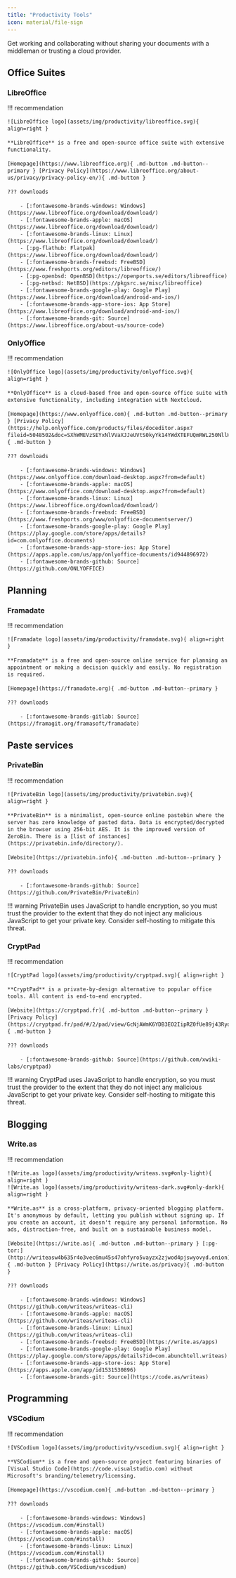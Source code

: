 ```yaml
---
title: "Productivity Tools"
icon: material/file-sign
---
```

Get working and collaborating without sharing your documents with a middleman or trusting a cloud provider.

## Office Suites

### LibreOffice

!!! recommendation

    ![LibreOffice logo](assets/img/productivity/libreoffice.svg){ align=right }

    **LibreOffice** is a free and open-source office suite with extensive functionality.

    [Homepage](https://www.libreoffice.org){ .md-button .md-button--primary } [Privacy Policy](https://www.libreoffice.org/about-us/privacy/privacy-policy-en/){ .md-button }

    ??? downloads

        - [:fontawesome-brands-windows: Windows](https://www.libreoffice.org/download/download/)
        - [:fontawesome-brands-apple: macOS](https://www.libreoffice.org/download/download/)
        - [:fontawesome-brands-linux: Linux](https://www.libreoffice.org/download/download/)
        - [:pg-flathub: Flatpak](https://www.libreoffice.org/download/download/)
        - [:fontawesome-brands-freebsd: FreeBSD](https://www.freshports.org/editors/libreoffice/)
        - [:pg-openbsd: OpenBSD](https://openports.se/editors/libreoffice)
        - [:pg-netbsd: NetBSD](https://pkgsrc.se/misc/libreoffice)
        - [:fontawesome-brands-google-play: Google Play](https://www.libreoffice.org/download/android-and-ios/)
        - [:fontawesome-brands-app-store-ios: App Store](https://www.libreoffice.org/download/android-and-ios/)
        - [:fontawesome-brands-git: Source](https://www.libreoffice.org/about-us/source-code)

### OnlyOffice

!!! recommendation

    ![OnlyOffice logo](assets/img/productivity/onlyoffice.svg){ align=right }

    **OnlyOffice** is a cloud-based free and open-source office suite with extensive functionality, including integration with Nextcloud.

    [Homepage](https://www.onlyoffice.com){ .md-button .md-button--primary } [Privacy Policy](https://help.onlyoffice.com/products/files/doceditor.aspx?fileid=5048502&doc=SXhWMEVzSEYxNlVVaXJJeUVtS0kyYk14YWdXTEFUQmRWL250NllHNUFGbz0_IjUwNDg1MDIi0){ .md-button }

    ??? downloads

        - [:fontawesome-brands-windows: Windows](https://www.onlyoffice.com/download-desktop.aspx?from=default)
        - [:fontawesome-brands-apple: macOS](https://www.onlyoffice.com/download-desktop.aspx?from=default)
        - [:fontawesome-brands-linux: Linux](https://www.libreoffice.org/download/download/)
        - [:fontawesome-brands-freebsd: FreeBSD](https://www.freshports.org/www/onlyoffice-documentserver/)
        - [:fontawesome-brands-google-play: Google Play](https://play.google.com/store/apps/details?id=com.onlyoffice.documents)
        - [:fontawesome-brands-app-store-ios: App Store](https://apps.apple.com/us/app/onlyoffice-documents/id944896972)
        - [:fontawesome-brands-github: Source](https://github.com/ONLYOFFICE)

## Planning

### Framadate

!!! recommendation

    ![Framadate logo](assets/img/productivity/framadate.svg){ align=right }

    **Framadate** is a free and open-source online service for planning an appointment or making a decision quickly and easily. No registration is required.

    [Homepage](https://framadate.org){ .md-button .md-button--primary }

    ??? downloads

        - [:fontawesome-brands-gitlab: Source](https://framagit.org/framasoft/framadate)

## Paste services

### PrivateBin

!!! recommendation

    ![PrivateBin logo](assets/img/productivity/privatebin.svg){ align=right }

    **PrivateBin** is a minimalist, open-source online pastebin where the server has zero knowledge of pasted data. Data is encrypted/decrypted in the browser using 256-bit AES. It is the improved version of ZeroBin. There is a [list of instances](https://privatebin.info/directory/).

    [Website](https://privatebin.info){ .md-button .md-button--primary }

    ??? downloads

        - [:fontawesome-brands-github: Source](https://github.com/PrivateBin/PrivateBin)

!!! warning
    PrivateBin uses JavaScript to handle encryption, so you must trust the provider to the extent that they do not inject any malicious JavaScript to get your private key. Consider self-hosting to mitigate this threat.

### CryptPad

!!! recommendation

    ![CryptPad logo](assets/img/productivity/cryptpad.svg){ align=right }

    **CryptPad** is a private-by-design alternative to popular office tools. All content is end-to-end encrypted.

    [Website](https://cryptpad.fr){ .md-button .md-button--primary } [Privacy Policy](https://cryptpad.fr/pad/#/2/pad/view/GcNjAWmK6YDB3EO2IipRZ0fUe89j43Ryqeb4fjkjehE/){ .md-button }

    ??? downloads

        - [:fontawesome-brands-github: Source](https://github.com/xwiki-labs/cryptpad)

!!! warning
    CryptPad uses JavaScript to handle encryption, so you must trust the provider to the extent that they do not inject any malicious JavaScript to get your private key. Consider self-hosting to mitigate this threat.

## Blogging

### Write.as

!!! recommendation

    ![Write.as logo](assets/img/productivity/writeas.svg#only-light){ align=right }
    ![Write.as logo](assets/img/productivity/writeas-dark.svg#only-dark){ align=right }

    **Write.as** is a cross-platform, privacy-oriented blogging platform. It's anonymous by default, letting you publish without signing up. If you create an account, it doesn't require any personal information. No ads, distraction-free, and built on a sustainable business model.

    [Website](https://write.as){ .md-button .md-button--primary } [:pg-tor:](http://writeasw4b635r4o3vec6mu45s47ohfyro5vayzx2zjwod4pjswyovyd.onion){ .md-button } [Privacy Policy](https://write.as/privacy){ .md-button }

    ??? downloads

        - [:fontawesome-brands-windows: Windows](https://github.com/writeas/writeas-cli)
        - [:fontawesome-brands-apple: macOS](https://github.com/writeas/writeas-cli)
        - [:fontawesome-brands-linux: Linux](https://github.com/writeas/writeas-cli)
        - [:fontawesome-brands-freebsd: FreeBSD](https://write.as/apps)
        - [:fontawesome-brands-google-play: Google Play](https://play.google.com/store/apps/details?id=com.abunchtell.writeas)
        - [:fontawesome-brands-app-store-ios: App Store](https://apps.apple.com/app/id1531530896)
        - [:fontawesome-brands-git: Source](https://code.as/writeas)

## Programming

### VSCodium

!!! recommendation

    ![VSCodium logo](assets/img/productivity/vscodium.svg){ align=right }

    **VSCodium** is a free and open-source project featuring binaries of [Visual Studio Code](https://code.visualstudio.com) without Microsoft's branding/telemetry/licensing.

    [Homepage](https://vscodium.com){ .md-button .md-button--primary }

    ??? downloads

        - [:fontawesome-brands-windows: Windows](https://vscodium.com/#install)
        - [:fontawesome-brands-apple: macOS](https://vscodium.com/#install)
        - [:fontawesome-brands-linux: Linux](https://vscodium.com/#install)
        - [:fontawesome-brands-github: Source](https://github.com/VSCodium/vscodium)
